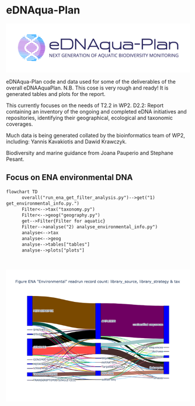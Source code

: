 # eDNAqua-Plan

![image](images/eDNAqua-Plan_Logo_1.0.png)

eDNAqua-Plan code and data used for some of the deliverables of the overall eDNAAquaPlan.
N.B. This cose is very rough and ready! It is generated tables and plots for the report.

This currently focuses on the needs of T2.2 in WP2. D2.2: Report containing an inventory of the ongoing and completed eDNA initiatives and repositories, identifying their geographical, ecological and taxonomic coverages.

Much data is being generated collated by the bioinformatics team of WP2, including:
Yannis Kavakiotis and Dawid Krawczyk.

 Biodiversity and marine guidance from Joana Pauperio and Stephane Pesant.

## Focus on ENA environmental DNA
```mermaid
flowchart TD
      overall("run_ena_get_filter_analysis.py")-->get("1) get_environmental_info.py.")
      Filter<-->tax("taxonomy.py")
      Filter<-->geog("geography.py")
      get-->Filter{Filter for aquatic}
      Filter-->analyse("2) analyse_environmental_info.py")
      analyse<-->tax
      analyse<-->geog
      analyse-->tables["tables"]
      analyse-->plots["plots"]
      
      

```

![image](images/experimental_analysis_strategy_tax.png)

